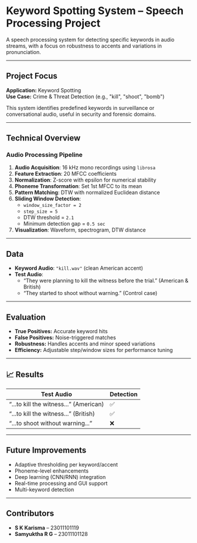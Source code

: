 # Keyword Spotting System – Speech Processing Project

A speech processing system for detecting specific keywords in audio streams, with a focus on robustness to accents and variations in pronunciation.

---

## Project Focus

**Application:** Keyword Spotting  
**Use Case:** Crime & Threat Detection (e.g., "kill", "shoot", "bomb")

This system identifies predefined keywords in surveillance or conversational audio, useful in security and forensic domains.

---

## Technical Overview

### Audio Processing Pipeline

1. **Audio Acquisition**: 16 kHz mono recordings using `librosa`
2. **Feature Extraction**: 20 MFCC coefficients
3. **Normalization**: Z-score with epsilon for numerical stability
4. **Phoneme Transformation**: Set 1st MFCC to its mean
5. **Pattern Matching**: DTW with normalized Euclidean distance
6. **Sliding Window Detection**:
   - `window_size_factor = 2`
   - `step_size = 5`
   - DTW threshold = `2.1`
   - Minimum detection gap = `0.5 sec`
7. **Visualization**: Waveform, spectrogram, DTW distance

---

## Data

- **Keyword Audio**: `"kill.wav"` (clean American accent)
- **Test Audio**:
  - “They were planning to kill the witness before the trial.” (American & British)
  - “They started to shoot without warning.” (Control case)

---

## Evaluation

- **True Positives:** Accurate keyword hits
- **False Positives:** Noise-triggered matches
- **Robustness:** Handles accents and minor speed variations
- **Efficiency:** Adjustable step/window sizes for performance tuning

---

## 📈 Results

| Test Audio                                  | Detection |
|--------------------------------------------|-----------|
| “...to kill the witness...” (American)     | ✅        |
| “...to kill the witness...” (British)      | ✅        |
| “...to shoot without warning...”           | ❌        |

---

## Future Improvements

- Adaptive thresholding per keyword/accent
- Phoneme-level enhancements
- Deep learning (CNN/RNN) integration
- Real-time processing and GUI support
- Multi-keyword detection

---

## Contributors

- **S K Karisma** – 23011101119  
- **Samyuktha R G** – 23011101128  
